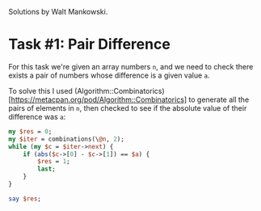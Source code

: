 Solutions by Walt Mankowski.

# Task #1: Pair Difference

For this task we're given an array numbers `n`, and we need to check there
exists a pair of numbers whose difference is a given value `a`. 

To solve this I used
(Algorithm::Combinatorics)[https://metacpan.org/pod/Algorithm::Combinatorics]
to generate all the pairs of elements in `n`, then checked to see if
the absolute value of their difference was `a`:

```perl
my $res = 0;
my $iter = combinations(\@n, 2);
while (my $c = $iter->next) {
    if (abs($c->[0] - $c->[1]) == $a) {
        $res = 1;
        last;
    }
}

say $res;
```
